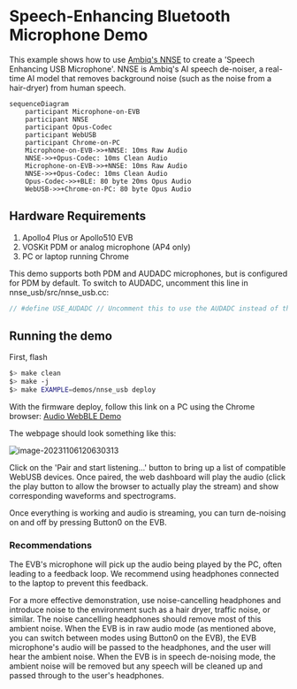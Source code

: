 # Speech-Enhancing Bluetooth Microphone Demo
This example shows how to use [Ambiq's NNSE](https://github.com/AmbiqAI/nnse) to create a 'Speech Enhancing USB Microphone'. NNSE is Ambiq's AI speech de-noiser, a real-time AI model that removes background noise (such as the noise from a hair-dryer) from human speech.

```mermaid
sequenceDiagram
    participant Microphone-on-EVB
    participant NNSE
    participant Opus-Codec
    participant WebUSB
    participant Chrome-on-PC
    Microphone-on-EVB->>+NNSE: 10ms Raw Audio
    NNSE->>+Opus-Codec: 10ms Clean Audio
    Microphone-on-EVB->>+NNSE: 10ms Raw Audio
    NNSE->>+Opus-Codec: 10ms Clean Audio
    Opus-Codec->>+BLE: 80 byte 20ms Opus Audio
    WebUSB->>+Chrome-on-PC: 80 byte Opus Audio
```

## Hardware Requirements
1. Apollo4 Plus or Apollo510 EVB
2. VOSKit PDM or analog microphone (AP4 only)
3. PC or laptop running Chrome

This demo supports both PDM and AUDADC microphones, but is configured for PDM by default. To switch to AUDADC, uncomment this line in nnse_usb/src/nnse_usb.cc:

```c
// #define USE_AUDADC // Uncomment this to use the AUDADC instead of the PDM
```

## Running the demo
First, flash
```bash
$> make clean
$> make -j
$> make EXAMPLE=demos/nnse_usb deploy
```

With the firmware deploy, follow this link on a PC using the Chrome browser: [Audio WebBLE Demo](https://ambiqai.github.io/web-ble-dashboards/nnse-usb/)

The webpage should look something like this:

![image-20231106120630313](../../docs/images/audio-ble-dashboard.png)

Click on the 'Pair and start listening...' button to bring up a list of compatible WebUSB devices. Once paired, the web dashboard will play the audio (click the play button to allow the browser to actually play the stream) and show corresponding waveforms and spectrograms.

Once everything is working and audio is streaming, you can turn de-noising on and off by pressing Button0 on the EVB.

### Recommendations

The EVB's microphone will pick up the audio being played by the PC, often leading to a feedback loop. We recommend using headphones connected to the laptop to prevent this feedback.

For a more effective demonstration, use noise-cancelling headphones and introduce noise to the environment such as a hair dryer, traffic noise, or similar. The noise cancelling headphones should remove most of this ambient noise. When the EVB is in raw audio mode (as mentioned above, you can switch between modes using Button0 on the EVB), the EVB microphone's audio will be passed to the headphones, and the user will hear the ambient noise. When the EVB is in speech de-noising mode, the ambient noise will be removed but any speech will be cleaned up and passed through to the user's headphones.
